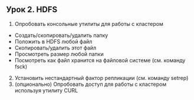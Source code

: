 ## Урок 2. HDFS

1. Опробовать консольные утилиты для работы с кластером
* Создать/скопировать/удалить папку
* Положить в HDFS любой файл
* Скопировать/удалить этот файл
* Просмотреть размер любой папки
* Посмотреть как файл хранится на файловой системе (см. команду fsck)
2. Установить нестандартный фактор репликации (см. команду setrep)
3. (опционально) Опробовать доступ для работы с кластером используя утилиту CURL
